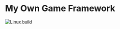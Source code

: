# My Own Game Framework

[![Linux build](https://img.shields.io/travis/alexiynew/game_framework/master.svg?branch=master&style=plastic)](https://travis-ci.org/alexiynew/game_framework)
